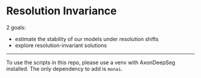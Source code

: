 # Resolution Invariance
2 goals:
- estimate the stability of our models under resolution shifts
- explore resolution-invariant solutions

---
To use the scripts in this repo, please use a venv with AxonDeepSeg installed. The only dependency to add is `monai`.